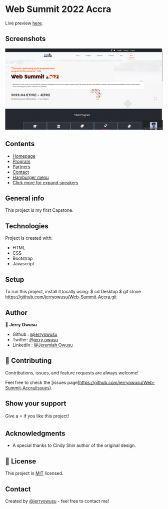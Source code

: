 # Web Summit 2022 Accra

Live preview [here](https://vudej.github.io/Web-Summit-2022-Lisbon/). 

## Screenshots
![Example screenshot](/src/images/desktop-screenshot.png)

## Contents
* [Homepage](#homepage)
* [Program](#program)
* [Partners](#partners)
* [Contact](#contact)
* [Hamburger menu](#mobile)
* [Click more for expand speakers](#speakers)

## General info
This project is my first Capstone.
	
## Technologies
Project is created with:
* HTML
* CSS
* Bootstrap
* Javascript

	
## Setup
To run this project, install it locally using:
$ cd Desktop
$ git clone https://github.com/jerryowusu/Web-Summit-Accra.git

## Author

👤 **Jerry Owusu**

- Github : [@jerryowusu](https://github.com/jerryowusu)
- Twitter: [@jerry owusu](https://twitter.com/jerryowusu1)
- LinkedIn : [@Jeremiah Owusu](https://www.linkedin.com/in/jeremiah-owusu-b50a70173/)


## 🤝 Contributing

Contributions, issues, and feature requests  are always welcome!

Feel free to check the [issues page]https://github.com/jerryowusu/Web-Summit-Accra/issues).

## Show your support

Give a ⭐️ if you like this project!

## Acknowledgments

- A special thanks to Cindy Shin author of the original design.

## 📝 License

This project is [MIT](LICENSE) licensed.

## Contact
Created by [@jerryowusu](https://github.com/jerryowusu) - feel free to contact me!



